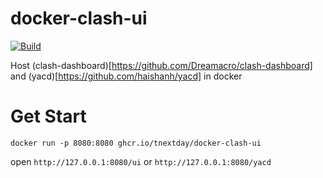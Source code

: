 # docker-clash-ui

[![Build](https://github.com/tnextday/docker-clash-ui/actions/workflows/release-package.yml/badge.svg)](https://github.com/tnextday/docker-clash-ui/actions/workflows/release-package.yml)

Host (clash-dashboard)[https://github.com/Dreamacro/clash-dashboard] and (yacd)[https://github.com/haishanh/yacd] in docker

# Get Start

```
docker run -p 8080:8080 ghcr.io/tnextday/docker-clash-ui
```


open `http://127.0.0.1:8080/ui` or `http://127.0.0.1:8080/yacd`